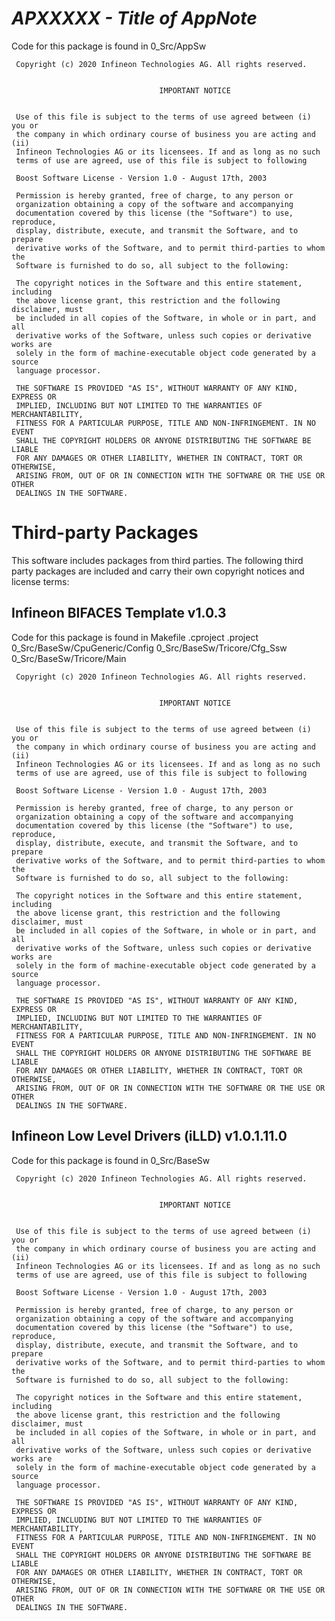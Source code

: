 # *APXXXXX - Title of AppNote*
Code for this package is found in 0_Src/AppSw

     Copyright (c) 2020 Infineon Technologies AG. All rights reserved.
     
     
                                     IMPORTANT NOTICE
     
     
     Use of this file is subject to the terms of use agreed between (i) you or 
     the company in which ordinary course of business you are acting and (ii) 
     Infineon Technologies AG or its licensees. If and as long as no such 
     terms of use are agreed, use of this file is subject to following
     
     Boost Software License - Version 1.0 - August 17th, 2003
     
     Permission is hereby granted, free of charge, to any person or 
     organization obtaining a copy of the software and accompanying 
     documentation covered by this license (the "Software") to use, reproduce,
     display, distribute, execute, and transmit the Software, and to prepare
     derivative works of the Software, and to permit third-parties to whom the 
     Software is furnished to do so, all subject to the following:
     
     The copyright notices in the Software and this entire statement, including
     the above license grant, this restriction and the following disclaimer, must
     be included in all copies of the Software, in whole or in part, and all
     derivative works of the Software, unless such copies or derivative works are
     solely in the form of machine-executable object code generated by a source
     language processor.
     
     THE SOFTWARE IS PROVIDED "AS IS", WITHOUT WARRANTY OF ANY KIND, EXPRESS OR 
     IMPLIED, INCLUDING BUT NOT LIMITED TO THE WARRANTIES OF MERCHANTABILITY,
     FITNESS FOR A PARTICULAR PURPOSE, TITLE AND NON-INFRINGEMENT. IN NO EVENT
     SHALL THE COPYRIGHT HOLDERS OR ANYONE DISTRIBUTING THE SOFTWARE BE LIABLE 
     FOR ANY DAMAGES OR OTHER LIABILITY, WHETHER IN CONTRACT, TORT OR OTHERWISE,
     ARISING FROM, OUT OF OR IN CONNECTION WITH THE SOFTWARE OR THE USE OR OTHER
     DEALINGS IN THE SOFTWARE.

# Third-party Packages
This software includes packages from third parties.
The following third party packages are included and carry their own copyright notices and license terms:

## Infineon BIFACES Template v1.0.3
Code for this package is found in
Makefile
.cproject
.project
0_Src/BaseSw/CpuGeneric/Config
0_Src/BaseSw/Tricore/Cfg_Ssw
0_Src/BaseSw/Tricore/Main


     Copyright (c) 2020 Infineon Technologies AG. All rights reserved.
     
     
                                     IMPORTANT NOTICE
     
     
     Use of this file is subject to the terms of use agreed between (i) you or 
     the company in which ordinary course of business you are acting and (ii) 
     Infineon Technologies AG or its licensees. If and as long as no such 
     terms of use are agreed, use of this file is subject to following
     
     Boost Software License - Version 1.0 - August 17th, 2003
     
     Permission is hereby granted, free of charge, to any person or 
     organization obtaining a copy of the software and accompanying 
     documentation covered by this license (the "Software") to use, reproduce,
     display, distribute, execute, and transmit the Software, and to prepare
     derivative works of the Software, and to permit third-parties to whom the 
     Software is furnished to do so, all subject to the following:
     
     The copyright notices in the Software and this entire statement, including
     the above license grant, this restriction and the following disclaimer, must
     be included in all copies of the Software, in whole or in part, and all
     derivative works of the Software, unless such copies or derivative works are
     solely in the form of machine-executable object code generated by a source
     language processor.
     
     THE SOFTWARE IS PROVIDED "AS IS", WITHOUT WARRANTY OF ANY KIND, EXPRESS OR 
     IMPLIED, INCLUDING BUT NOT LIMITED TO THE WARRANTIES OF MERCHANTABILITY,
     FITNESS FOR A PARTICULAR PURPOSE, TITLE AND NON-INFRINGEMENT. IN NO EVENT
     SHALL THE COPYRIGHT HOLDERS OR ANYONE DISTRIBUTING THE SOFTWARE BE LIABLE 
     FOR ANY DAMAGES OR OTHER LIABILITY, WHETHER IN CONTRACT, TORT OR OTHERWISE,
     ARISING FROM, OUT OF OR IN CONNECTION WITH THE SOFTWARE OR THE USE OR OTHER
     DEALINGS IN THE SOFTWARE.

## Infineon Low Level Drivers (iLLD) v1.0.1.11.0
Code for this package is found in 0_Src/BaseSw

     Copyright (c) 2020 Infineon Technologies AG. All rights reserved.
     
     
                                     IMPORTANT NOTICE
     
     
     Use of this file is subject to the terms of use agreed between (i) you or 
     the company in which ordinary course of business you are acting and (ii) 
     Infineon Technologies AG or its licensees. If and as long as no such 
     terms of use are agreed, use of this file is subject to following
     
     Boost Software License - Version 1.0 - August 17th, 2003
     
     Permission is hereby granted, free of charge, to any person or 
     organization obtaining a copy of the software and accompanying 
     documentation covered by this license (the "Software") to use, reproduce,
     display, distribute, execute, and transmit the Software, and to prepare
     derivative works of the Software, and to permit third-parties to whom the 
     Software is furnished to do so, all subject to the following:
     
     The copyright notices in the Software and this entire statement, including
     the above license grant, this restriction and the following disclaimer, must
     be included in all copies of the Software, in whole or in part, and all
     derivative works of the Software, unless such copies or derivative works are
     solely in the form of machine-executable object code generated by a source
     language processor.
     
     THE SOFTWARE IS PROVIDED "AS IS", WITHOUT WARRANTY OF ANY KIND, EXPRESS OR 
     IMPLIED, INCLUDING BUT NOT LIMITED TO THE WARRANTIES OF MERCHANTABILITY,
     FITNESS FOR A PARTICULAR PURPOSE, TITLE AND NON-INFRINGEMENT. IN NO EVENT
     SHALL THE COPYRIGHT HOLDERS OR ANYONE DISTRIBUTING THE SOFTWARE BE LIABLE 
     FOR ANY DAMAGES OR OTHER LIABILITY, WHETHER IN CONTRACT, TORT OR OTHERWISE,
     ARISING FROM, OUT OF OR IN CONNECTION WITH THE SOFTWARE OR THE USE OR OTHER
     DEALINGS IN THE SOFTWARE.
